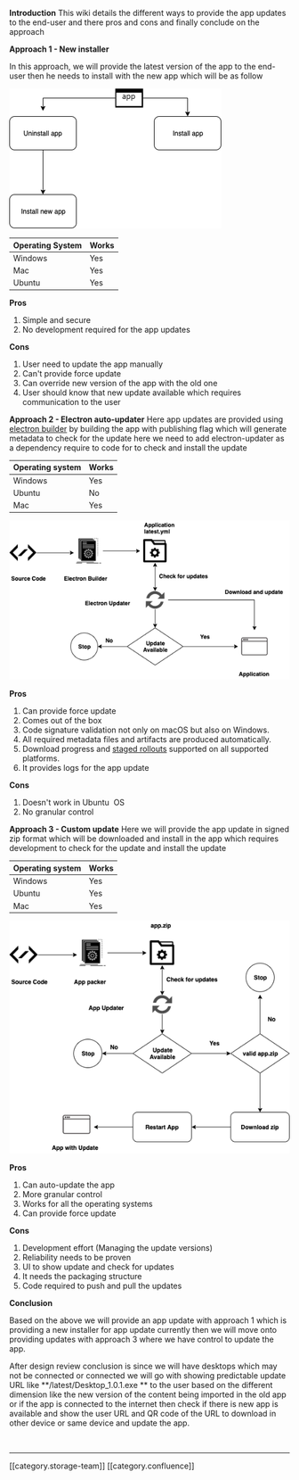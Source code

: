 

 **Introduction** This wiki details the different ways to provide the app updates to the end-user and there pros and cons and finally conclude on the approach

 **Approach 1 - New installer** 

In this approach, we will provide the latest version of the app to the end-user then he needs to install with the new app which will be as follow

![](images/storage/App%20Updates%201.png)





| Operating System | Works | 
|  --- |  --- | 
| Windows | Yes | 
| Mac | Yes | 
| Ubuntu | Yes | 

 **Pros** 
1. Simple and secure
1. No development required for the app updates

 **Cons** 
1. User need to update the app manually 
1. Can't provide force update
1. Can override new version of the app with the old one
1. User should know that new update available which requires communication to the user



 **Approach 2 - Electron auto-updater** Here app updates are provided using [electron builder](https://www.electron.build/) by building the app with publishing flag which will generate metadata to check for the update here we need to add electron-updater as a dependency require to code for to check and install the update







| Operating system | Works | 
|  --- |  --- | 
| Windows | Yes | 
| Ubuntu | No | 
| Mac | Yes | 



![](images/storage/App%20Updates%20electron%20builder.png)



 **Pros** 
1. Can provide force update 
1. Comes out of the box
1. Code signature validation not only on macOS but also on Windows.
1. All required metadata files and artifacts are produced automatically.
1. Download progress and [staged rollouts](https://www.electron.build/auto-update#staged-rollouts) supported on all supported platforms.
1. It provides logs for the app update

 **Cons** 
1. Doesn't work in Ubuntu  OS
1. No granular control

 **Approach 3 - Custom update** Here we will provide the app update in signed zip format which will be downloaded and install in the app which requires development to check for the update and install the update



| Operating system | Works | 
|  --- |  --- | 
| Windows | Yes | 
| Ubuntu | Yes | 
| Mac | Yes | 

![](images/storage/App%20Updates%20Custom.png)

 **Pros** 
1. Can auto-update the app
1. More granular control
1. Works for all the operating systems
1. Can provide force update

 **Cons** 
1. Development effort (Managing the update versions)
1. Reliability needs to be proven
1. UI to show update and check for updates
1. It needs the packaging structure 
1. Code required to push and pull the updates

 **Conclusion** 

Based on the above we will provide an app update with approach 1 which is providing a new installer for app update currently then we will move onto providing updates with approach 3 where we have control to update the app.



After design review conclusion is since we will have desktops which may not be connected or connected we will go with showing predictable update URL like  **<baseUrl>/latest/Desktop_1.0.1.exe ** to the user based on the different dimension like the new version of the content being imported in the old app or if the app is connected to the internet then check if there is new app is available and show the user URL and QR code of the URL to download in other device or same device and update the app.

  



*****

[[category.storage-team]] 
[[category.confluence]] 
